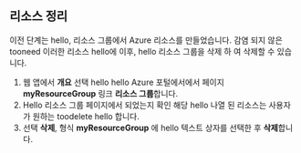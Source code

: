 ## <a name="clean-up-resources"></a>리소스 정리

이전 단계는 hello, 리소스 그룹에서 Azure 리소스를 만들었습니다. 감염 되지 않은 tooneed 이러한 리소스 hello에 이후, hello 리소스 그룹을 삭제 하 여 삭제할 수 있습니다.
 
1. 웹 앱에서 **개요** 선택 hello hello Azure 포털에서에서 페이지 **myResourceGroup** 링크 **리소스 그룹**합니다.
2. Hello 리소스 그룹 페이지에서 되었는지 확인 해당 hello 나열 된 리소스는 사용자가 원하는 toodelete hello 합니다.
3. 선택 **삭제**, 형식 **myResourceGroup** 에 hello 텍스트 상자를 선택한 후 **삭제**합니다.
